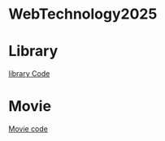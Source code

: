 # WebTechnology2025
# Library 
[library Code](https://github.com/Jeshwanth-19/WebTechnology2025/blob/main/Lab-01/Library.html)
# Movie
[Movie code](https://github.com/Jeshwanth-19/WebTechnology2025/blob/main/Lab-01/movie.html)
